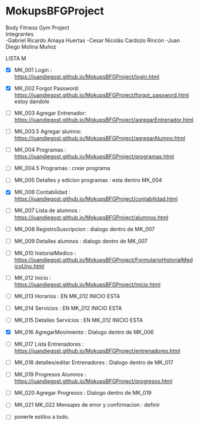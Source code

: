 # MokupsBFGProject
Body Fitness Gym Project  
Integrantes  
-Gabriel Ricardo Amaya Huertas
-Cesar Nicolás Cardozo Rincón
-Juan Diego Molina Muñoz

LISTA M

- [x] MK_001 Login : https://juandiegost.github.io/MokupsBFGProject/login.html

- [x] MK_002 Forgot Password: https://juandiegost.github.io/MokupsBFGProject/forgot_password.html estoy dandole

- [ ] MK_003 Agregar Entrenador: https://juandiegost.github.io/MokupsBFGProject/agregarEntrenador.html

- [ ] MK_003.5 Agregar alumno: https://juandiegost.github.io/MokupsBFGProject/agregarAlumno.html

- [ ] MK_004 Programas : https://juandiegost.github.io/MokupsBFGProject/programas.html

- [ ] MK_004.5 Programas : crear programa

- [ ] MK_005 Detalles y edicion programas : esta dentro MK_004

- [x] MK_006 Contabilidad : https://juandiegost.github.io/MokupsBFGProject/contabilidad.html

- [ ] MK_007 Lista de alumnos : https://juandiegost.github.io/MokupsBFGProject/alumnos.html

- [ ] MK_008 RegistroSuscripcion : dialogo dentro de MK_007

- [ ] MK_009 Detalles alumnos :  dialogo dentro de MK_007

- [ ] MK_010 historialMedico :  https://juandiegost.github.io/MokupsBFGProject/FormularioHistorialMedicoUno.html

- [ ] MK_012 Inicio :   https://juandiegost.github.io/MokupsBFGProject/inicio.html

- [ ] MK_013 Horarios :  EN MK_012 INICIO ESTA

- [ ] MK_014 Servicios :  EN MK_012 INICIO ESTA

- [ ] MK_015 Detalles Servicios :  EN MK_012 INICIO ESTA

- [x] MK_016 AgregarMovimiento : Dialogo dentro de MK_006

- [ ] MK_017 Lista Entrenadores : https://juandiegost.github.io/MokupsBFGProject/entrenadores.html

- [ ] MK_018 detalles/editar Entrenadores : Dialogo dentro de MK_017

- [ ] MK_019 Progresos Alumnos :  https://juandiegost.github.io/MokupsBFGProject/progresos.html

- [ ] MK_020 Agregar Progresos : Dialogo dentro de MK_019

- [ ] MK_021 MK_022 Mensajes de error y confirmacion : definir

- [ ] ponerle estilos a todo.
